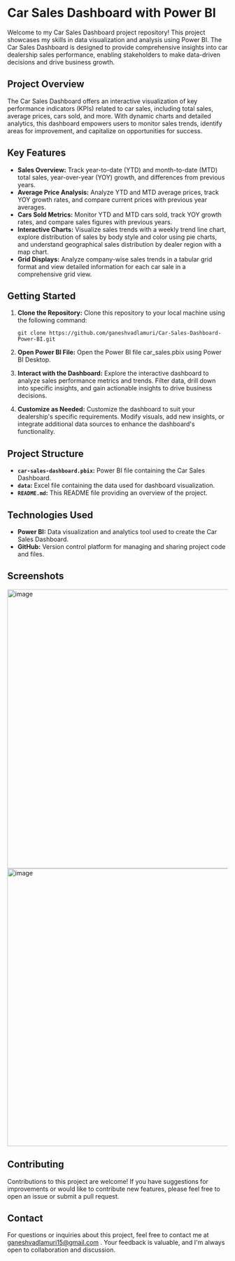 # Car Sales Dashboard with Power BI

Welcome to my Car Sales Dashboard project repository! This project showcases my skills in data visualization and analysis using Power BI. The Car Sales Dashboard is designed to provide comprehensive insights into car dealership sales performance, enabling stakeholders to make data-driven decisions and drive business growth.

## Project Overview

The Car Sales Dashboard offers an interactive visualization of key performance indicators (KPIs) related to car sales, including total sales, average prices, cars sold, and more. With dynamic charts and detailed analytics, this dashboard empowers users to monitor sales trends, identify areas for improvement, and capitalize on opportunities for success.

## Key Features

- **Sales Overview:** Track year-to-date (YTD) and month-to-date (MTD) total sales, year-over-year (YOY) growth, and differences from previous years.
- **Average Price Analysis:** Analyze YTD and MTD average prices, track YOY growth rates, and compare current prices with previous year averages.
- **Cars Sold Metrics:** Monitor YTD and MTD cars sold, track YOY growth rates, and compare sales figures with previous years.
- **Interactive Charts:** Visualize sales trends with a weekly trend line chart, explore distribution of sales by body style and color using pie charts, and understand geographical sales distribution by dealer region with a map chart.
- **Grid Displays:** Analyze company-wise sales trends in a tabular grid format and view detailed information for each car sale in a comprehensive grid view.

## Getting Started

1. **Clone the Repository:** Clone this repository to your local machine using the following command:
   ```
   git clone https://github.com/ganeshvadlamuri/Car-Sales-Dashboard-Power-BI.git
   ```

2. **Open Power BI File:** Open the Power BI file car_sales.pbix using Power BI Desktop.
   
3. **Interact with the Dashboard:** Explore the interactive dashboard to analyze sales performance metrics and trends. Filter data, drill down into specific insights, and gain actionable insights to drive business decisions.

4. **Customize as Needed:** Customize the dashboard to suit your dealership's specific requirements. Modify visuals, add new insights, or integrate additional data sources to enhance the dashboard's functionality.

## Project Structure

- **`car-sales-dashboard.pbix`:** Power BI file containing the Car Sales Dashboard.
- **`data`:** Excel file containing the data used for dashboard visualization.
- **`README.md`:** This README file providing an overview of the project.

## Technologies Used

- **Power BI:** Data visualization and analytics tool used to create the Car Sales Dashboard.
- **GitHub:** Version control platform for managing and sharing project code and files.

## Screenshots

<img width="637" alt="image" src="https://github.com/ganeshvadlamuri/Car-Sales-Dashboard-Power-BI/assets/85800035/e1a98869-92f3-4c18-ad31-6f6ce7981c2e">
<img width="634" alt="image" src="https://github.com/ganeshvadlamuri/Car-Sales-Dashboard-Power-BI/assets/85800035/a85c0b51-0e17-484e-8959-b4b5b841012b">


## Contributing

Contributions to this project are welcome! If you have suggestions for improvements or would like to contribute new features, please feel free to open an issue or submit a pull request.


## Contact

For questions or inquiries about this project, feel free to contact me at ganeshvadlamuri15@gmail.com . Your feedback is valuable, and I'm always open to collaboration and discussion.
